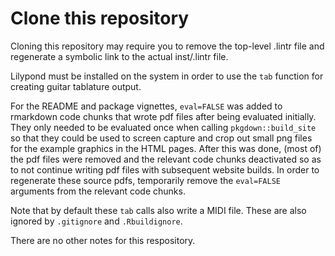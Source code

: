 # Clone this repository

Cloning this repository may require you to remove the top-level .lintr file and regenerate a symbolic link to the actual inst/.lintr file.

Lilypond must be installed on the system in order to use the `tab` function for creating guitar tablature output.

For the README and package vignettes, `eval=FALSE` was added to rmarkdown code chunks that wrote pdf files after being evaluated initially. They only needed to be evaluated once when calling `pkgdown::build_site` so that they could be used to screen capture and crop out small png files for the example graphics in the HTML pages. After this was done, (most of) the pdf files were removed and the relevant code chunks deactivated so as to not continue writing pdf files with subsequent website builds. In order to regenerate these source pdfs, temporarily remove the `eval=FALSE` arguments from the relevant code chunks.

Note that by default these `tab` calls also write a MIDI file. These are also ignored by `.gitignore` and `.Rbuildignore`.

There are no other notes for this respository.
